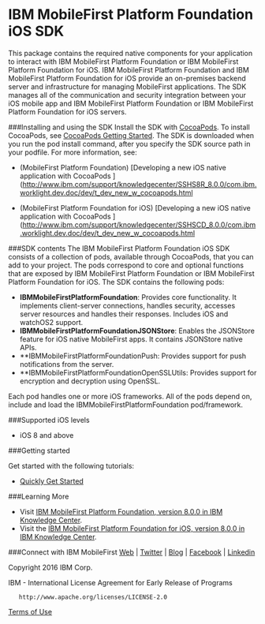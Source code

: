 IBM MobileFirst Platform Foundation iOS SDK
===

This package contains the required native components for your application to interact with IBM
MobileFirst Platform Foundation or IBM MobileFirst Platform Foundation for iOS. IBM MobileFirst Platform Foundation and IBM MobileFirst Platform Foundation for iOS provide an on-premises backend server and infrastructure
for managing MobileFirst applications. The SDK manages all of the communication and security integration between your iOS mobile app and IBM MobileFirst Platform Foundation or IBM MobileFirst Platform Foundation for iOS servers.


###Installing and using the SDK
Install the SDK with [CocoaPods](http://cocoapods.org/).  To install CocoaPods, see [CocoaPods Getting Started](http://guides.cocoapods.org/using/getting-started.html#getting-started). 
The SDK is downloaded when you run the pod install command, after you specify the SDK source path in your podfile.
For more information, see:
- (MobileFirst Platform Foundation) [Developing a new iOS native application with CocoaPods ](http://www.ibm.com/support/knowledgecenter/SSHS8R_8.0.0/com.ibm.worklight.dev.doc/dev/t_dev_new_w_cocoapods.html

- (MobileFirst Platform Foundation for iOS) [Developing a new iOS native application with CocoaPods ](http://www.ibm.com/support/knowledgecenter/SSHSCD_8.0.0/com.ibm.worklight.dev.doc/dev/t_dev_new_w_cocoapods.html


###SDK contents
The IBM MobileFirst Platform Foundation iOS SDK consists of a collection of pods, available through CocoaPods, that you can add to your project.
The pods correspond to core and optional functions that are exposed by IBM MobileFirst Platform Foundation or 
IBM MobileFirst Platform Foundation for iOS.  The SDK contains the following pods:

- **IBMMobileFirstPlatformFoundation**: Provides core functionality. It implements client-server connections, handles security, accesses server resources and handles their responses. Includes iOS and watchOS2 support.
- **IBMMobileFirstPlatformFoundationJSONStore**: Enables the JSONStore feature for iOS native MobileFirst apps. It contains JSONStore native APIs.
- **IBMMobileFirstPlatformFoundationPush: Provides support for push notifications from the server.
- **IBMMobileFirstPlatformFoundationOpenSSLUtils: Provides support for encryption and decryption using OpenSSL.

Each pod handles one or more iOS frameworks. All of the pods depend on, include and load the IBMMobileFirstPlatformFoundation pod/framework. 


###Supported iOS levels
- iOS 8 and above

###Getting started 

Get started with the following tutorials: 

- [Quickly Get Started](https://mobilefirstplatform.ibmcloud.com)

###Learning More
   * Visit [IBM MobileFirst Platform Foundation, version 8.0.0 in IBM Knowledge Center](http://www.ibm.com/support/knowledgecenter/SSHS8R_8.0.0/wl_welcome.html).
   * Visit the [IBM MobileFirst Platform Foundation for iOS, version 8.0.0 in IBM Knowledge Center](http://www.ibm.com/support/knowledgecenter/SSHSCD_8.0.0/wl_welcome.html).

###Connect with IBM MobileFirst
[Web](http://www.ibm.com/mobilefirst) |
[Twitter](http://twitter.com/ibmmobile/) |
[Blog](http://asmarterplanet.com/mobile-enterprise) |
[Facebook](http://www.facebook.com/ibmMobile/) |
[Linkedin](http://www.linkedin.com/groups/IBM-Mobile-4579117/about)


Copyright 2016 IBM Corp.

   IBM - International License Agreement for Early Release of Programs

       http://www.apache.org/licenses/LICENSE-2.0

[Terms of Use](http://www.apache.org/licenses/LICENSE-2.0)
